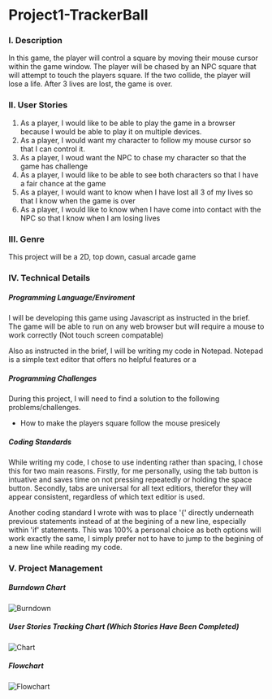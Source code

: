 # Project1-TrackerBall

### I. Description
In this game, the player will control a square by moving their mouse cursor within the game window. The player will be chased by an NPC square that will attempt to touch the players square. If the two collide, the player will lose a life. After 3 lives are lost, the game is over.

### II. User Stories
1. As a player, I would like to be able to play the game in a browser because I would be able to play it on multiple devices.
2. As a player, I would want my character to follow my mouse cursor so that I can control it.
3. As a player, I woud want the NPC to chase my character so that the game has challenge
4. As a player, I would like to be able to see both characters so that I have a fair chance at the game
5. As a player, I would want to know when I have lost all 3 of my lives so that I know when the game is over
6. As a player, I would like to know when I have come into contact with the NPC so that I know when I am losing lives

### III. Genre
This project will be a 2D, top down, casual arcade game

### IV. Technical Details

##### Programming Language/Enviroment
I will be developing this game using Javascript as instructed in the brief. The game will be able to run on any web browser but will require a mouse to work correctly (Not touch screen compatable)

Also as instructed in the brief, I will be writing my code in Notepad. Notepad is a simple text editor that offers no helpful features or a 

##### Programming Challenges
During this project, I will need to find a solution to the following problems/challenges.

  - How to make the players square follow the mouse presicely 
  
##### Coding Standards 
While writing my code, I chose to use indenting rather than spacing, I chose this for two main reasons. Firstly, for me personally, using the tab button is intuative and saves time on not pressing repeatedly or holding the space button. Secondly, tabs are universal for all text editiors, therefor they will appear consistent, regardless of which text editior is used.

Another coding standard I wrote with was to place '{' directly underneath previous statements instead of at the begining of a new line, especially within 'if' statements. This was 100% a personal choice as both options will work exactly the same, I simply prefer not to have to jump to the begining of a new line while reading my code.

### V. Project Management

##### Burndown Chart

![Burndown](https://i.imgur.com/owoBcqZ.png)

##### User Stories Tracking Chart (Which Stories Have Been Completed)

![Chart](https://i.imgur.com/W7lagJw.png)

##### Flowchart

![Flowchart](https://i.imgur.com/m2HSI0D.png)
